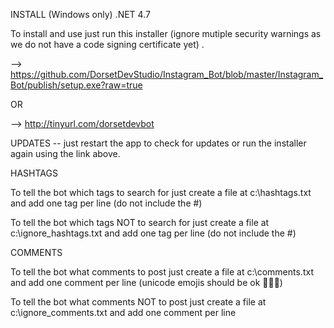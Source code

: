 ﻿

INSTALL (Windows only) .NET 4.7

To install and use just run this installer (ignore mutiple security warnings as we do not have a code signing certificate yet) .


--> https://github.com/DorsetDevStudio/Instagram_Bot/blob/master/Instagram_Bot/publish/setup.exe?raw=true

OR

--> http://tinyurl.com/dorsetdevbot


UPDATES  -- just restart the app to check for updates or run the installer again using the link above.



HASHTAGS

To tell the bot which tags to search for just create a file at c:\hashtags.txt and add one tag per line (do not include the #)

To tell the bot which tags NOT to search for just create a file at c:\ignore_hashtags.txt and add one tag per line (do not include the #)



COMMENTS

To tell the bot what comments to post just create a file at c:\comments.txt and add one comment per line (unicode emojis should be ok 👟👟👟)

To tell the bot what comments NOT to post just create a file at c:\ignore_comments.txt and add one comment per line


